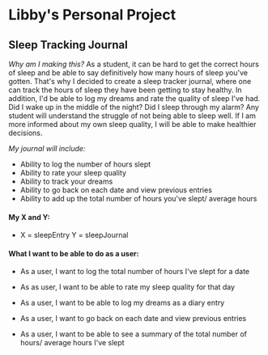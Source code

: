 # Libby's Personal Project

## Sleep Tracking Journal 

*Why am I making this?*
As a student, it can be hard to get the correct hours of sleep and be able to say definitively how many hours of sleep you've gotten.
That's why I decided to create a sleep tracker journal, where one can track the hours of sleep they have been getting to stay healthy. 
In addition, I'd be able to log my dreams and rate the quality of sleep I've had. Did I wake up in the middle of the night? Did I sleep
through my alarm? Any student will understand the struggle of not being able to sleep well. If I am more informed about my own sleep quality,
I will be able to make healthier decisions. 

*My journal will include:*
- Ability to log the number of hours slept
- Ability to rate your sleep quality
- Ability to track your dreams 
- Ability to go back on each date and view previous entries
- Ability to add up the total number of hours you've slept/ average hours 

#### My X and Y: 
- X = sleepEntry Y = sleepJournal


#### What I want to be able to do as a user:
- As a user, I want to log the total number of hours I've slept for a date 
- As as user, I want to be able to rate my sleep quality for that day
- As a user, I want to be able to log my dreams as a diary entry
- As a user, I want to go back on each date and view previous entries

- As a user, I want to be able to see a summary of the total number of hours/ average hours I've slept